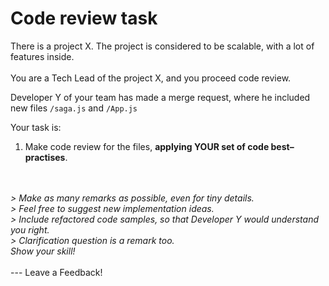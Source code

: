 # Code review task
There is a project X.  The project is considered to be scalable, with a lot of features inside.
<br/>
<br/>
You are a Tech Lead of the project X, and you proceed code review.
<br/>

Developer Y of your team has made a merge request, where he included new files `/saga.js` and `/App.js`

Your task is:
<br/>
1. Make code review for the files,  **applying YOUR set of code best–practises**.
<br/>


<i>
<br/>
> Make as many remarks as possible, even for tiny details.
<br/>
> Feel free to suggest new implementation ideas.
<br/>
> Include refactored code samples, so that Developer Y would understand you right.
<br/>
> Clarification question is a remark too.
<br/>
Show your skill!
<br/>
</i>
<br/>
---
Leave a Feedback!
